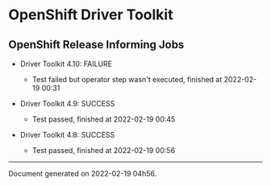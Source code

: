 
OpenShift Driver Toolkit
========================

OpenShift Release Informing Jobs
--------------------------------



* Driver Toolkit 4.10: FAILURE
  - Test failed but operator step wasn't executed, finished at 2022-02-19 00:31



* Driver Toolkit 4.9: SUCCESS
  - Test passed, finished at 2022-02-19 00:45



* Driver Toolkit 4.8: SUCCESS
  - Test passed, finished at 2022-02-19 00:56

---
Document generated on 2022-02-19 04h56.
